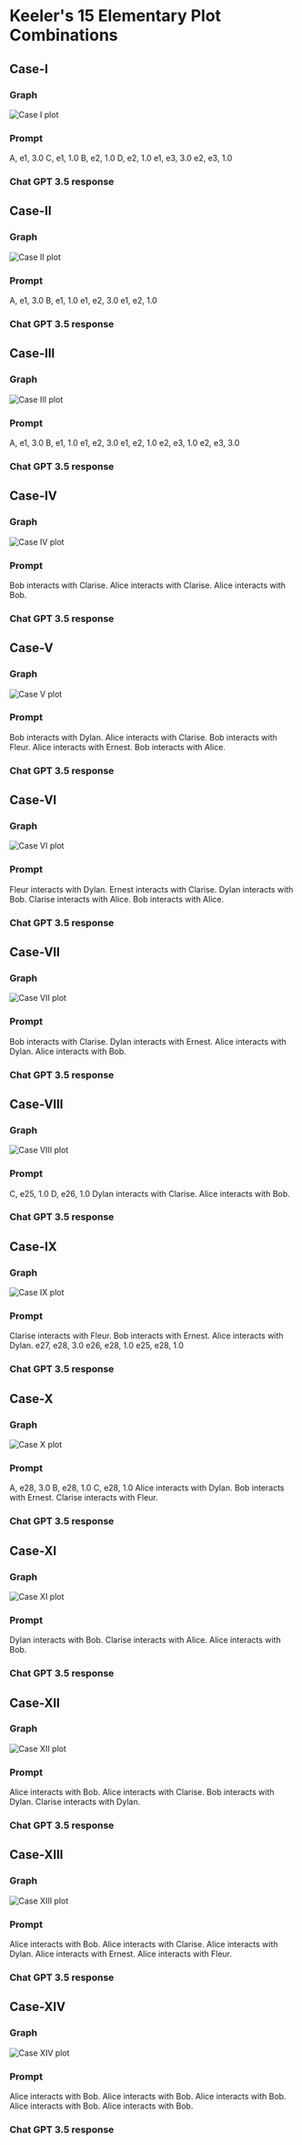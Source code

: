 # Keeler's 15 Elementary Plot Combinations
## Case-I
### Graph
![Case I plot](networks/case-I.svg)
### Prompt

A, e1, 3.0
C, e1, 1.0
B, e2, 1.0
D, e2, 1.0
e1, e3, 3.0
e2, e3, 1.0
### Chat GPT 3.5 response
## Case-II
### Graph
![Case II plot](networks/case-II.svg)
### Prompt

A, e1, 3.0
B, e1, 1.0
e1, e2, 3.0
e1, e2, 1.0
### Chat GPT 3.5 response
## Case-III
### Graph
![Case III plot](networks/case-III.svg)
### Prompt

A, e1, 3.0
B, e1, 1.0
e1, e2, 3.0
e1, e2, 1.0
e2, e3, 1.0
e2, e3, 3.0
### Chat GPT 3.5 response
## Case-IV
### Graph
![Case IV plot](networks/case-IV.svg)
### Prompt
 Bob interacts with Clarise. Alice interacts with Clarise. Alice interacts with Bob.
### Chat GPT 3.5 response
## Case-V
### Graph
![Case V plot](networks/case-V.svg)
### Prompt
 Bob interacts with Dylan. Alice interacts with Clarise. Bob interacts with Fleur. Alice interacts with Ernest. Bob interacts with Alice.
### Chat GPT 3.5 response
## Case-VI
### Graph
![Case VI plot](networks/case-VI.svg)
### Prompt
 Fleur interacts with Dylan. Ernest interacts with Clarise. Dylan interacts with Bob. Clarise interacts with Alice. Bob interacts with Alice.
### Chat GPT 3.5 response
## Case-VII
### Graph
![Case VII plot](networks/case-VII.svg)
### Prompt
 Bob interacts with Clarise. Dylan interacts with Ernest. Alice interacts with Dylan. Alice interacts with Bob.
### Chat GPT 3.5 response
## Case-VIII
### Graph
![Case VIII plot](networks/case-VIII.svg)
### Prompt

C, e25, 1.0
D, e26, 1.0 Dylan interacts with Clarise. Alice interacts with Bob.
### Chat GPT 3.5 response
## Case-IX
### Graph
![Case IX plot](networks/case-IX.svg)
### Prompt
 Clarise interacts with Fleur. Bob interacts with Ernest. Alice interacts with Dylan.
e27, e28, 3.0
e26, e28, 1.0
e25, e28, 1.0
### Chat GPT 3.5 response
## Case-X
### Graph
![Case X plot](networks/case-X.svg)
### Prompt

A, e28, 3.0
B, e28, 1.0
C, e28, 1.0 Alice interacts with Dylan. Bob interacts with Ernest. Clarise interacts with Fleur.
### Chat GPT 3.5 response
## Case-XI
### Graph
![Case XI plot](networks/case-XI.svg)
### Prompt
 Dylan interacts with Bob. Clarise interacts with Alice. Alice interacts with Bob.
### Chat GPT 3.5 response
## Case-XII
### Graph
![Case XII plot](networks/case-XII.svg)
### Prompt
 Alice interacts with Bob. Alice interacts with Clarise. Bob interacts with Dylan. Clarise interacts with Dylan.
### Chat GPT 3.5 response
## Case-XIII
### Graph
![Case XIII plot](networks/case-XIII.svg)
### Prompt
 Alice interacts with Bob. Alice interacts with Clarise. Alice interacts with Dylan. Alice interacts with Ernest. Alice interacts with Fleur.
### Chat GPT 3.5 response
## Case-XIV
### Graph
![Case XIV plot](networks/case-XIV.svg)
### Prompt
 Alice interacts with Bob. Alice interacts with Bob. Alice interacts with Bob. Alice interacts with Bob. Alice interacts with Bob.
### Chat GPT 3.5 response

